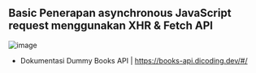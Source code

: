 ## Basic Penerapan asynchronous JavaScript request menggunakan XHR & Fetch API

![image](https://github.com/user-attachments/assets/c05f406b-8cea-4aaf-b445-4395caeabe83)

- Dokumentasi Dummy Books API |
https://books-api.dicoding.dev/#/
